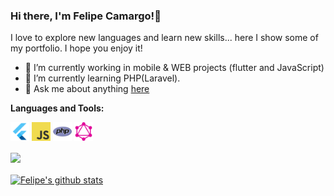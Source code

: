 ### Hi there, I'm Felipe Camargo!👋

I love to explore new languages and learn new skills... here I show some of my portfolio. I hope you enjoy it!

- 🔭 I’m currently working in mobile & WEB projects (flutter and JavaScript)
- 🌱 I’m currently learning PHP(Laravel).
- 💬 Ask me about anything [here](https://api.whatsapp.com/send?phone=12982805314&text=Sou%20o%20Lu%C3%ADs%20Felipe!)

**Languages and Tools:**  

<code><img height="30" src="https://raw.githubusercontent.com/github/explore/80688e429a7d4ef2fca1e82350fe8e3517d3494d/topics/flutter/flutter.png"></code> 
<code><img height="30" src="https://raw.githubusercontent.com/github/explore/80688e429a7d4ef2fca1e82350fe8e3517d3494d/topics/javascript/javascript.png"></code>
<code><img height="30" src="https://raw.githubusercontent.com/github/explore/5c058a388828bb5fde0bcafd4bc867b5bb3f26f3/topics/php/php.png"></code>
<code><img height="30" src="https://raw.githubusercontent.com/github/explore/5c058a388828bb5fde0bcafd4bc867b5bb3f26f3/topics/graphql/graphql.png"></code>

<a href="https://github.com/anuraghazra/github-readme-stats">
  <img align="center" src="https://github-readme-stats.vercel.app/api/top-langs/?username=camargolfelipe&layout=compact&theme=material-palenight"/>
</a>
<br>
<br>
<a href="https://github.com/camargolfelipe/github-readme-stats">
  <img align="center" src="https://github-readme-stats.vercel.app/api?username=camargolfelipe&show_icons=true&include_all_commits=true&theme=material-palenight" alt="Felipe's github stats" />
</a>


